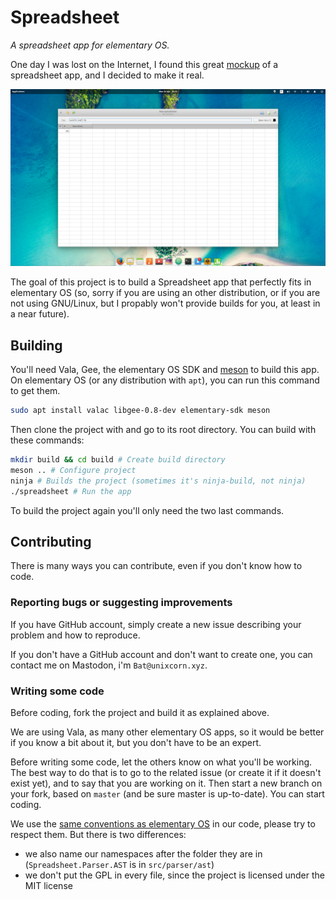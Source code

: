 # Spreadsheet

*A spreadsheet app for elementary OS.*

One day I was lost on the Internet, I found this great [mockup](http://bassultra.deviantart.com/art/Spreadsheet-363147552) of a spreadsheet app, and I decided to make it real.

![Screenshot](screen.png)

The goal of this project is to build a Spreadsheet app that perfectly fits in elementary OS
(so, sorry if you are using an other distribution, or if you are not using GNU/Linux, but I propably won't provide builds for you, at least in a near future).

## Building

You'll need Vala, Gee, the elementary OS SDK and [meson](https://github.com/mesonbuild/meson) to build this app.
On elementary OS (or any distribution with `apt`), you can run this command to get them.

```bash
sudo apt install valac libgee-0.8-dev elementary-sdk meson
```

Then clone the project with and go to its root directory. You can build with these commands:

```bash
mkdir build && cd build # Create build directory
meson .. # Configure project
ninja # Builds the project (sometimes it's ninja-build, not ninja)
./spreadsheet # Run the app
```

To build the project again you'll only need the two last commands.

## Contributing

There is many ways you can contribute, even if you don't know how to code.

### Reporting bugs or suggesting improvements

If you have GitHub account, simply create a new issue describing your problem and how to reproduce.

If you don't have a GitHub account and don't want to create one, you can contact me on Mastodon, i'm `Bat@unixcorn.xyz`.

### Writing some code

Before coding, fork the project and build it as explained above.

We are using Vala, as many other elementary OS apps, so it would be better if you know a bit about it, but you don't have to be an expert.

Before writing some code, let the others know on what you'll be working. The best way to do that is to go to the related issue (or create it if it doesn't exist yet),
and to say that you are working on it. Then start a new branch on your fork, based on `master` (and be sure master is up-to-date). You can start coding.

We use the [same conventions as elementary OS](https://elementary.io/fr/docs/code/reference#code-style) in our code, please try to respect them.
But there is two differences:

- we also name our namespaces after the folder they are in (`Spreadsheet.Parser.AST` is in `src/parser/ast`)
- we don't put the GPL in every file, since the project is licensed under the MIT license
